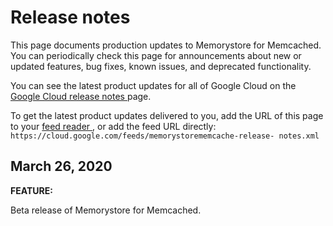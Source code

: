 #  Release notes

This page documents production updates to Memorystore for Memcached. You can
periodically check this page for announcements about new or updated features,
bug fixes, known issues, and deprecated functionality.

You can see the latest product updates for all of Google Cloud on the [ Google
Cloud release notes ](/release-notes) page.

To get the latest product updates delivered to you, add the URL of this page
to your [ feed reader
](https://wikipedia.org/wiki/Comparison_of_feed_aggregators) , or add the feed
URL directly: ` https://cloud.google.com/feeds/memorystorememcache-release-
notes.xml `

##  March 26, 2020

**FEATURE:**

Beta release of Memorystore for Memcached.

